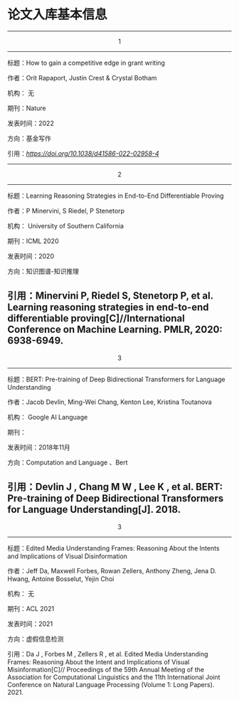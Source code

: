 # 论文入库基本信息

---
<center>1</center>

---

标题：How to gain a competitive edge in grant writing

作者：Orit Rapaport, Justin Crest & Crystal Botham

机构： 无

期刊：Nature

发表时间：2022

方向：基金写作

引用：*https://doi.org/10.1038/d41586-022-02958-4*

---

<center>2</center>


---
标题：Learning Reasoning Strategies in End-to-End Differentiable Proving

作者：P Minervini, S Riedel, P Stenetorp

机构： University of Southern California

期刊：ICML 2020

发表时间：2020

方向：知识图谱-知识推理

引用：Minervini P, Riedel S, Stenetorp P, et al. Learning reasoning strategies in end-to-end differentiable proving[C]//International Conference on Machine Learning. PMLR, 2020: 6938-6949.
---

<center>3</center>


---
标题：BERT: Pre-training of Deep Bidirectional Transformers for Language Understanding

作者：Jacob Devlin, Ming-Wei Chang, Kenton Lee, Kristina Toutanova

机构： Google AI Language

期刊：

发表时间：2018年11月

方向：Computation and Language 、Bert

引用：Devlin J ,  Chang M W ,  Lee K , et al. BERT: Pre-training of Deep Bidirectional Transformers for Language Understanding[J].  2018.
---

<center>3</center>

---

标题：Edited Media Understanding Frames: Reasoning About the Intents and Implications of Visual Disinformation

作者：Jeff Da, Maxwell Forbes, Rowan Zellers, Anthony Zheng, Jena D. Hwang, Antoine Bosselut, Yejin Choi

机构： 无

期刊：ACL 2021

发表时间：2021

方向：虚假信息检测

引用：Da J ,  Forbes M ,  Zellers R , et al. Edited Media Understanding Frames: Reasoning About the Intent and Implications of Visual Misinformation[C]// Proceedings of the 59th Annual Meeting of the Association for Computational Linguistics and the 11th International Joint Conference on Natural Language Processing (Volume 1: Long Papers). 2021.
